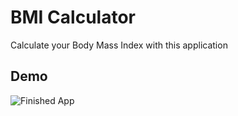 # BMI Calculator
Calculate your Body Mass Index with this application

## Demo
![Finished App](https://github.com/londonappbrewery/Images/blob/master/bmi-calc-demo.gif)
